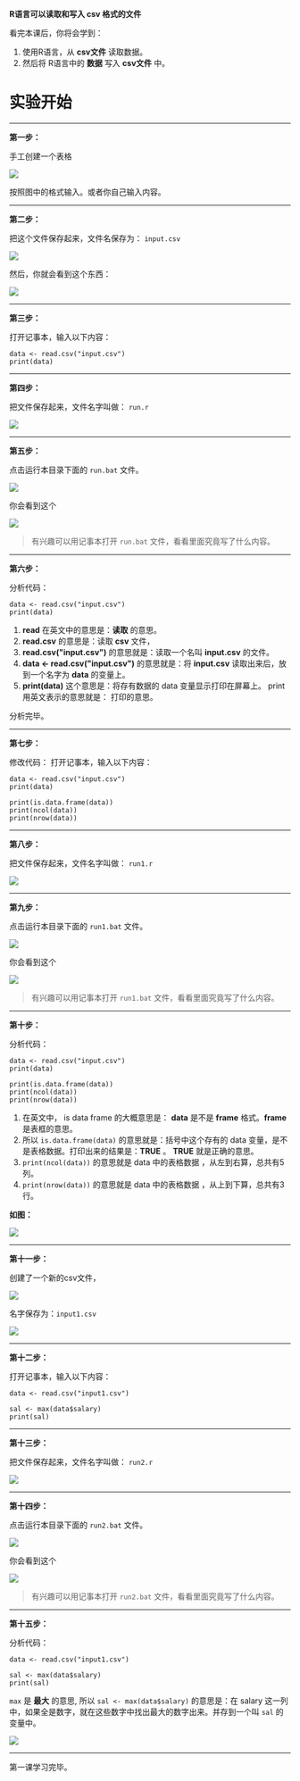 **R语言可以读取和写入 csv 格式的文件**

看完本课后，你将会学到：

1. 使用R语言，从 **csv文件** 读取数据。
2. 然后将 R语言中的 **数据** 写入 **csv文件** 中。 


# 实验开始 #
----------

**第一步：**

手工创建一个表格

![](img/1.jpg)

按照图中的格式输入。或者你自己输入内容。


----------


**第二步：**

把这个文件保存起来，文件名保存为：  `input.csv`


![](img/2.jpg)

然后，你就会看到这个东西：

![](img/3.jpg)


----------


**第三步：**

打开记事本，输入以下内容：

    data <- read.csv("input.csv")
	print(data)


----------


**第四步：**

把文件保存起来，文件名字叫做：  `run.r`

![](img/4.jpg)


----------


**第五步：**

点击运行本目录下面的 `run.bat` 文件。

![](img/5.jpg)

你会看到这个

![](img/6.jpg)

> 有兴趣可以用记事本打开 `run.bat` 文件，看看里面究竟写了什么内容。

----------

**第六步：**

分析代码：

    data <- read.csv("input.csv")
	print(data)

1. **read** 在英文中的意思是：**读取** 的意思。
2. **read.csv** 的意思是：读取 **csv** 文件，
3. **read.csv("input.csv")** 的意思就是：读取一个名叫 **input.csv** 的文件。
4. **data <- read.csv("input.csv")**  的意思就是：将 **input.csv** 读取出来后，放到一个名字为 **data** 的变量上。
5. **print(data)**  这个意思是：将存有数据的 data 变量显示打印在屏幕上。 print 用英文表示的意思就是： 打印的意思。

分析完毕。


----------

**第七步：**

修改代码：
打开记事本，输入以下内容：

	data <- read.csv("input.csv")
	print(data)
	
	print(is.data.frame(data))
	print(ncol(data))
	print(nrow(data))

----------

**第八步：**

把文件保存起来，文件名字叫做：  `run1.r`

![](img/7.jpg)

----------

**第九步：**


点击运行本目录下面的 `run1.bat` 文件。

![](img/8.jpg)

你会看到这个

![](img/9.jpg)

> 有兴趣可以用记事本打开 `run1.bat` 文件，看看里面究竟写了什么内容。

----------

**第十步：**

分析代码：

	data <- read.csv("input.csv")
	print(data)
	
	print(is.data.frame(data))
	print(ncol(data))
	print(nrow(data))

1. 在英文中， is data frame 的大概意思是： **data** 是不是 **frame** 格式。**frame** 是表框的意思。
2. 所以 `is.data.frame(data)` 的意思就是：括号中这个存有的 data 变量，是不是表格数据。打印出来的结果是：**TRUE** 。 **TRUE** 就是正确的意思。
3. `print(ncol(data))` 的意思就是 data 中的表格数据 ，从左到右算，总共有5列。
4. `print(nrow(data))` 的意思就是 data 中的表格数据 ，从上到下算，总共有3行。

**如图：**

![](img/1.jpg)

----------

**第十一步：**

创建了一个新的csv文件， 

![](img/10.jpg)

名字保存为：`input1.csv`

![](img/11.jpg)

----------

**第十二步：**

打开记事本，输入以下内容：

    data <- read.csv("input1.csv")

	sal <- max(data$salary)
	print(sal)


----------


**第十三步：**

把文件保存起来，文件名字叫做：  `run2.r`

![](img/12.jpg)

----------

**第十四步：**

点击运行本目录下面的 `run2.bat` 文件。

![](img/13.jpg)

你会看到这个

![](img/14.jpg)

> 有兴趣可以用记事本打开 `run2.bat` 文件，看看里面究竟写了什么内容。

----------

**第十五步：**

分析代码：

    data <- read.csv("input1.csv")

	sal <- max(data$salary)
	print(sal)

`max` 是 **最大** 的意思, 所以 `sal <- max(data$salary)`  的意思是：在 salary 这一列中，如果全是数字，就在这些数字中找出最大的数字出来。并存到一个叫 `sal` 的变量中。

![](img/15.jpg)

----------

第一课学习完毕。